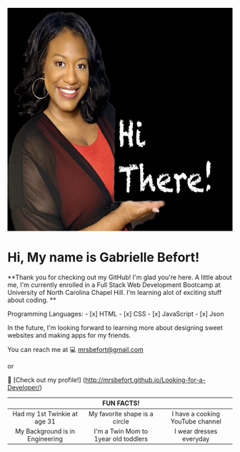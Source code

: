 <p align="center">
 <img src="./images/IMG_7855.JPG" width="700" height="500">



# Hi, My name is Gabrielle Befort!

**Thank you for checking out my GitHub! I'm glad you're here. A little about me, I'm currently enrolled in a Full Stack Web Development Bootcamp at University of North Carolina Chapel Hill. I'm learning alot of exciting stuff about coding. **

 </p>
Programming Languages: 
- [x] HTML
- [x] CSS
- [x] JavaScript
- [x] Json

In the future, I'm looking forward to learning more about designing sweet websites and making apps for my friends. 

You can reach me at 💻 mrsbefort@gmail.com 

or 

🔗 [Check out my profile!] (http://mrsbefort.github.io/Looking-for-a-Developer/)

| |FUN FACTS!| |
|:---:|:----:|:---:|
| Had my 1st Twinkie at age 31 | My favorite shape is a circle | I have a cooking YouTube channel |
| My Background is in Engineering | I'm a Twin Mom to 1year old toddlers|I wear dresses everyday|





